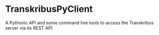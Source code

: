 # TranskribusPyClient
A Pythonic API and some command line tools to access the Transkribus server via its REST API
